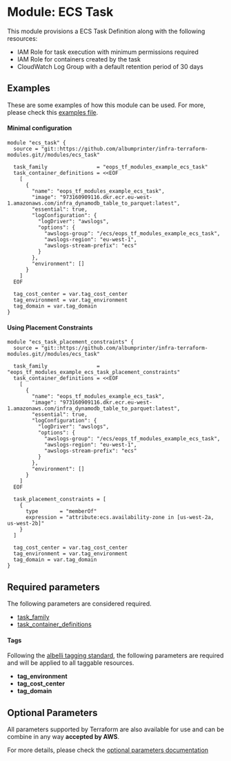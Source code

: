 # Module: ECS Task

This module provisions a ECS Task Definition along with the following resources:

* IAM Role for task execution with minimum permissions required
* IAM Role for containers created by the task
* CloudWatch Log Group with a default retention period of 30 days

## Examples 

These are some examples of how this module can be used. For more, please check this [examples file](../../examples/ecs_task/main.tf).

#### Minimal configuration
```
module "ecs_task" {
  source = "git::https://github.com/albumprinter/infra-terraform-modules.git//modules/ecs_task"

  task_family                = "eops_tf_modules_example_ecs_task"
  task_container_definitions = <<EOF
    [
      {
        "name": "eops_tf_modules_example_ecs_task",
        "image": "973160909116.dkr.ecr.eu-west-1.amazonaws.com/infra_dynamodb_table_to_parquet:latest",
        "essential": true,
        "logConfiguration": {
          "logDriver": "awslogs",
          "options": {
            "awslogs-group": "/ecs/eops_tf_modules_example_ecs_task",
            "awslogs-region": "eu-west-1",
            "awslogs-stream-prefix": "ecs"
          }
        },
        "environment": []
      }
    ]
  EOF

  tag_cost_center = var.tag_cost_center
  tag_environment = var.tag_environment
  tag_domain = var.tag_domain
}
```

#### Using Placement Constraints
```
module "ecs_task_placement_constraints" {
  source = "git::https://github.com/albumprinter/infra-terraform-modules.git//modules/ecs_task"

  task_family                = "eops_tf_modules_example_ecs_task_placement_constraints"
  task_container_definitions = <<EOF
    [
      {
        "name": "eops_tf_modules_example_ecs_task",
        "image": "973160909116.dkr.ecr.eu-west-1.amazonaws.com/infra_dynamodb_table_to_parquet:latest",
        "essential": true,
        "logConfiguration": {
          "logDriver": "awslogs",
          "options": {
            "awslogs-group": "/ecs/eops_tf_modules_example_ecs_task",
            "awslogs-region": "eu-west-1",
            "awslogs-stream-prefix": "ecs"
          }
        },
        "environment": []
      }
    ]
  EOF

  task_placement_constraints = [
    {
      type       = "memberOf"
      expression = "attribute:ecs.availability-zone in [us-west-2a, us-west-2b]"
    }
  ]

  tag_cost_center = var.tag_cost_center
  tag_environment = var.tag_environment
  tag_domain = var.tag_domain
}
```

## Required parameters

The following parameters are considered required.

* [task_family](https://www.terraform.io/docs/providers/aws/r/ecs_task_definition.html#family)
* [task_container_definitions](https://www.terraform.io/docs/providers/aws/r/ecs_task_definition.html#container_definitions)

#### Tags
Following the [albelli tagging standard](https://wiki.albelli.net/wiki/Albelli_AWS_Tagging_standards), the following parameters are required and will be applied to all taggable resources.

* **tag_environment**
* **tag_cost_center**
* **tag_domain**

## Optional Parameters

All parameters supported by Terraform are also available for use and can be combine in any way **accepted by AWS**.

For more details, please check the [optional parameters documentation](docs/optional_parameters.md)
